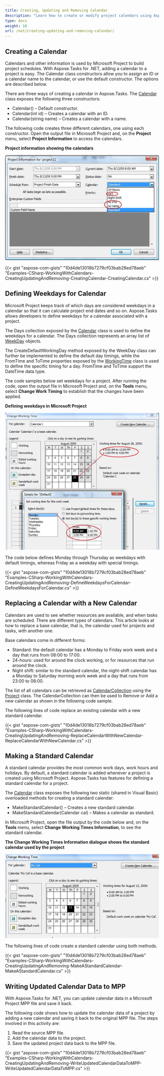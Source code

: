```yaml
---
title: Creating, Updating and Removing Calendar
description: "Learn how to create or modify project calendars using Aspose.Tasks for .NET."
type: docs
weight: 10
url: /net/creating-updating-and-removing-calendar/
---
```


## **Creating a Calendar**
Calendars and other information is used by Microsoft Project to build project schedules. With Aspose.Tasks for .NET, adding a calendar to a project is easy. The Calendar class constructors allow you to assign an ID or a calendar name to the calendar, or use the default constructor. The options are described below.

There are three ways of creating a calendar in Aspose.Tasks. The [Calendar](https://apireference.aspose.com/tasks/net/aspose.tasks/calendar) class exposes the following three constructors:

- Calendar() – Default constructor.
- Calendar(int id) – Creates a calendar with an ID.
- Calendar(string name) – Creates a calendar with a name.

The following code creates three different calendars, one using each constructor.
Open the output file in Microsoft Project and, on the **Project** menu, select **Project Information** to access the calendars. 

**Project information showing the calendars** 

![checking available calendars in Microsoft Project](creating-updating-and-removing-calendar_1.png)

{{< gist "aspose-com-gists" "10d4de13018b7279cf03bab28ed78aeb" "Examples-CSharp-WorkingWithCalendars-CreatingUpdatingAndRemoving-CreatingCalendar-CreatingCalendar.cs" >}}

## **Defining Weekdays for Calendar**
Microsoft Project keeps track of which days are considered weekdays in a calendar so that it can calculate project end dates and so on. Aspose.Tasks allows developers to define weekdays for a calendar associated with a project.

The Days collection exposed by the [Calendar](https://apireference.aspose.com/tasks/net/aspose.tasks/calendar) class is used to define the weekdays for a calendar. The Days collection represents an array list of [WeekDay](https://apireference.aspose.com/tasks/net/aspose.tasks/workingtime) objects.

The CreateDefaultWorkingDay method exposed by the WeekDay class can further be implemented to define the default day timings, while the FromTime and ToTime properties exposed by the [WorkingTime](https://apireference.aspose.com/tasks/net/aspose.tasks/workingtime) class is used to define the specific timing for a day. FromTime and ToTime support the DateTime data type.

The code samples below set weekdays for a project. After running the code, open the output file in Microsoft Project and, on the **Tools** menu, select **Change Work Timing** to establish that the changes have been applied. 

**Defining weekdays in Microsoft Project** 

![adding week days in Microsoft Project calendars](creating-updating-and-removing-calendar_2.png)

The code below defines Monday through Thursday as weekdays with default timings, whereas Friday as a weekday with special timings.

{{< gist "aspose-com-gists" "10d4de13018b7279cf03bab28ed78aeb" "Examples-CSharp-WorkingWithCalendars-CreatingUpdatingAndRemoving-DefineWeekdaysForCalendar-DefineWeekdaysForCalendar.cs" >}}

## **Replacing a Calendar with a New Calendar**
Calendars are used to see whether resources are available, and when tasks are scheduled. There are different types of calendars. This article looks at how to replace a base calendar, that is, the calendar used for projects and tasks, with another one.

Base calendars come in different forms:

- Standard: the default calendar has a Monday to Friday work week and a day that runs from 08:00 to 17:00.
- 24-hours: used for around the clock working, or for resources that run around the clock.
- Night shift: similar to the standard calendar, the night-shift calendar has a Monday to Saturday morning work week and a day that runs from 23:00 to 08:00.

The list of all calendars can be retrieved as [CalendarCollection](https://apireference.aspose.com/tasks/net/aspose.tasks/calendarcollection) using the [Project](https://apireference.aspose.com/tasks/net/aspose.tasks/project) class. The CalendarCollection can then be used to Remove or Add a new calendar as shown in the following code sample.

The following lines of code replace an existing calendar with a new standard calendar.

{{< gist "aspose-com-gists" "10d4de13018b7279cf03bab28ed78aeb" "Examples-CSharp-WorkingWithCalendars-CreatingUpdatingAndRemoving-ReplaceCalendarWithNewCalendar-ReplaceCalendarWithNewCalendar.cs" >}}

## **Making a Standard Calendar**
A standard calendar provides the most common work days, work hours and holidays. By default, a standard calendar is added whenever a project is created using Microsoft Project. Aspose.Tasks has features for defining a standard calendar for a project.

The [Calendar](https://apireference.aspose.com/tasks/net/aspose.tasks/calendar) class exposes the following two static (shared in Visual Basic) overloaded methods for creating a standard calendar:

- MakeStandardCalendar() – Creates a new standard calendar.
- MakeStandardCalendar(Calendar cal) – Makes a calendar as standard.

In Microsoft Project, open the file output by the code below and, on the **Tools** menu, select **Change Working Times Information**, to see the standard calendar. 

**The Change Working Times Information dialogue shows the standard calendar used by the project** 

![editing calendar working times in Microsoft Project](creating-updating-and-removing-calendar_3.png)

The following lines of code create a standard calendar using both methods.

{{< gist "aspose-com-gists" "10d4de13018b7279cf03bab28ed78aeb" "Examples-CSharp-WorkingWithCalendars-CreatingUpdatingAndRemoving-MakeAStandardCalendar-MakeAStandardCalendar.cs" >}}

## **Writing Updated Calendar Data to MPP**
With Aspose.Tasks for .NET, you can update calendar data in a Microsoft Project MPP file and save it back.

The following code shows how to update the calendar data of a project by adding a new calendar and saving it back to the original MPP file. The steps involved in this activity are:

1. Read the source MPP file.
2. Add the calendar data to the project.
3. Save the updated project data back to the MPP file.

{{< gist "aspose-com-gists" "10d4de13018b7279cf03bab28ed78aeb" "Examples-CSharp-WorkingWithCalendars-CreatingUpdatingAndRemoving-WriteUpdatedCalendarDataToMPP-WriteUpdatedCalendarDataToMPP.cs" >}}
